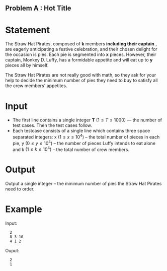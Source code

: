 ## Problem A : Hot Title

# Statement

The Straw Hat Pirates, composed of **k** members **including their captain** , are eagerly anticipating a festive celebration, and their chosen delight for the occasion is pies. Each pie is segmented into **x** pieces. However, their captain, Monkey D. Luffy, has a formidable appetite and will eat up to **y** pieces all by himself.

The Straw Hat Pirates are not really good with math, so they ask for your help to decide the minimum number of pies they need to buy to satisfy all the crew members' appetites.

# Input

- The first line contains a single integer **T** $(1≤T≤1000)$ — the number of test cases. Then the test cases follow.
- Each testcase consists of a single line which contains three space separated integers:
  x $(1 ≤ x ≤ 10^4)$ – the total number of pieces in each pie, y $(0 ≤ y ≤ 10^4)$ – the number of pieces Luffy intends to eat alone and k $(1 ≤ k ≤ 10^4)$ – the total number of crew members.

# Output

Output a single integer – the minimum number of pies the Straw Hat Pirates need to order.

# Example

Input:

```
  2
  8 3 10
  4 1 2
```

Ouput:

```
  2
  1
```
